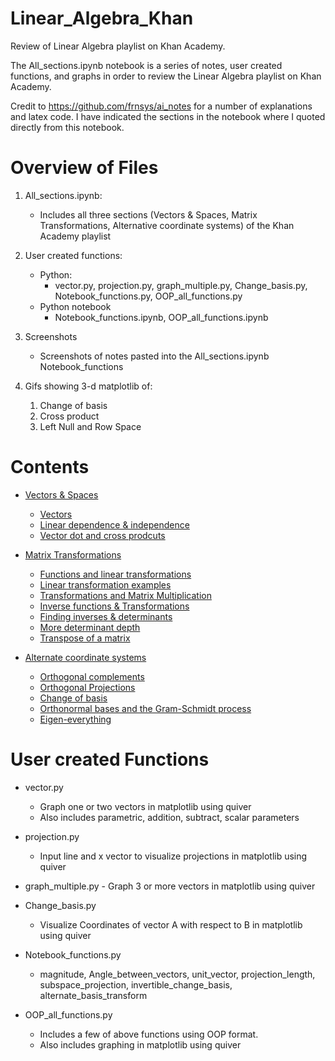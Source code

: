 # Linear_Algebra_Khan
Review of Linear Algebra playlist on Khan Academy.

The All_sections.ipynb notebook is a series of notes, user created functions, and graphs in order to review the Linear Algebra playlist on Khan Academy.

Credit to https://github.com/frnsys/ai_notes for a number of explanations and latex code. I have indicated the sections in the notebook where I quoted directly from this notebook.

# Overview of Files
1. All_sections.ipynb:
    * Includes all three sections (Vectors & Spaces, Matrix Transformations, Alternative coordinate systems) of the Khan Academy playlist

2. User created functions:
    * Python:
        - vector.py, projection.py, graph_multiple.py, Change_basis.py, Notebook_functions.py, OOP_all_functions.py
    * Python notebook
        - Notebook_functions.ipynb, OOP_all_functions.ipynb

3. Screenshots
    * Screenshots of notes pasted into the All_sections.ipynb Notebook_functions

4. Gifs showing 3-d matplotlib of:
    1. Change of basis
    2. Cross product
    3. Left Null and Row Space


# Contents

* [Vectors & Spaces](#Vectors-&-spaces)
    * [Vectors](#Vectors)
    * [Linear dependence & independence](#Linear-dependence-&-independence)
    * [Vector dot and cross prodcuts](#Vector-dot-and-cross-prodcuts)


* [Matrix Transformations](#Matrix-Transformations)
    * [Functions and linear transformations](#Functions-and-linear-transformations)
    * [Linear transformation examples](#Linear-transformation-examples)
    * [Transformations and Matrix Multiplication](#Transformations-and-Matrix-Multiplication)
    * [Inverse functions & Transformations](#Inverse-functions-&-Transformations)
    * [Finding inverses & determinants](#Finding-inverses-&-determinants)
    * [More determinant depth](#More-determinant-depth)
    * [Transpose of a matrix](#Transpose-of-a-matrix)


* [Alternate coordinate systems](#Alternate-coordinate-systems)
    * [Orthogonal complements](#Orthogonal-complements)
    * [Orthogonal Projections](#rthogonal-Projections)
    * [Change of basis](#Change-of-basis)
    * [Orthonormal bases and the Gram-Schmidt process](#Orthonormal-bases-and-the-Gram-Schmidt-process)
    * [Eigen-everything](#Eigen-everything)

# User created Functions

* vector.py
    - Graph one or two vectors in matplotlib using quiver
    - Also includes parametric, addition, subtract, scalar parameters

* projection.py
    - Input line and x vector to visualize projections in matplotlib using quiver

* graph_multiple.py
       - Graph 3 or more vectors in matplotlib using quiver

* Change_basis.py
     - Visualize Coordinates of vector A with respect to B in matplotlib using quiver

* Notebook_functions.py
    - magnitude, Angle_between_vectors, unit_vector, projection_length, subspace_projection, invertible_change_basis, alternate_basis_transform

* OOP_all_functions.py
    - Includes a few of above functions using OOP format.
    - Also includes graphing in matplotlib using quiver
